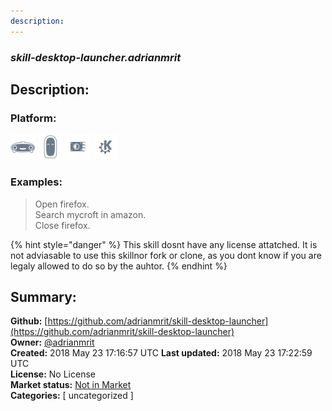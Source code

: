 ```yaml
---
description: 
---
```


### _skill-desktop-launcher.adrianmrit_  
## Description:  
  
  
### Platform:  
 ![Mark I](../.gitbook/assets/mark-1-icon.png)  ![Mark II](../.gitbook/assets/mark-2-icon.png)  ![Picroft](../.gitbook/assets/picroft-icon.png)  ![plasmoid](../.gitbook/assets/kde.png)   
### Examples:  
> Open firefox.  
> Search mycroft in amazon.  
> Close firefox.  
  
{% hint style="danger" %}
This skill dosnt have any license attatched. It is not adviasable to use this skillnor fork or clone, as you dont know if you are legaly allowed to do so by the auhtor.
{% endhint %}
  
## Summary:  
**Github:** [https://github.com/adrianmrit/skill-desktop-launcher](https://github.com/adrianmrit/skill-desktop-launcher)  
**Owner:** [@adrianmrit](https://github.com/adrianmrit)  
**Created:** 2018 May 23 17:16:57 UTC  **Last updated:** 2018 May 23 17:22:59 UTC  
**License:** No License  
**Market status:** [Not in Market](https://market.mycroft.ai/skill/)  
**Categories:** [ uncategorized ]   
